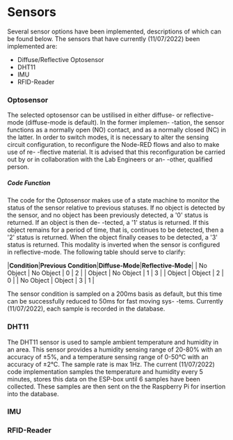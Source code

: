# Sensors
Several sensor options have been implemented, descriptions of which can be found below. The sensors that have currently (11/07/2022) been 
implemented are:

- Diffuse/Reflective Optosensor
- DHT11
- IMU
- RFID-Reader

### Optosensor
The selected optosensor can be ustilised in either diffuse- or reflective-mode (diffuse-mode is default). In the former implemen-
-tation, the sensor functions as a normally open (NO) contact, and as a normally closed (NC) in the latter. In order to switch
modes, it is necessary to alter the sensing circuit configuration, to reconfigure the Node-RED flows and also to make use of re-
-flective material. It is advised that this reconfiguration be carried out by or in collaboration with the Lab Engineers or an-
-other, qualified person.

##### Code Function
The code for the Optosensor makes use of a state machine to monitor the status of the sensor relative to previous statuses. If no
 object is detected by the sensor, and no object has been previously detected, a '0' status is returned. If an object is then de-
 -tected, a '1' status is returned. If this object remains for a period of time, that is, continues to be detected, then a '2' 
 status is returned. When the object finally ceases to be detected, a '3' status is returned. This modality is inverted when the 
 sensor is configured in reflective-mode. The following table should serve to clarify:
 
|**Condition**|**Previous Condition**|**Diffuse-Mode**|**Reflective-Mode**|
| No Object | No Object | 0 | 2 |
| Object | No Object | 1 | 3 |
| Object | Object | 2 | 0 |
| No Object | Object | 3 | 1 |

The sensor condition is sampled on a 200ms basis as default, but this time can be successfully reduced to 50ms for fast moving sys-
-tems. Currently (11/07/2022), each sample is recorded in the database. 

### DHT11
The DHT11 sensor is used to sample ambient temperature and humidity in an area. This sensor provides a humidity sensing range of 
20-80% with an accuracy of ±5%, and a temperature sensing range of 0-50°C with an accuracy of ±2°C. The sample rate is max 1Hz. 
The current (11/07/2022) code implementation samples the temperature and humidity every 5 minutes, stores this data on the ESP-box
until 6 samples have been collected. These samples are then sent on the the Raspberry Pi for insertion into the database.

### IMU

### RFID-Reader
